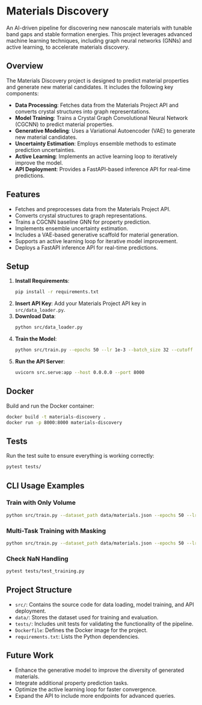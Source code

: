 # Materials Discovery

An AI-driven pipeline for discovering new nanoscale materials with tunable band gaps and stable formation energies. This project leverages advanced machine learning techniques, including graph neural networks (GNNs) and active learning, to accelerate materials discovery.

## Overview

The Materials Discovery project is designed to predict material properties and generate new material candidates. It includes the following key components:

- **Data Processing**: Fetches data from the Materials Project API and converts crystal structures into graph representations.
- **Model Training**: Trains a Crystal Graph Convolutional Neural Network (CGCNN) to predict material properties.
- **Generative Modeling**: Uses a Variational Autoencoder (VAE) to generate new material candidates.
- **Uncertainty Estimation**: Employs ensemble methods to estimate prediction uncertainties.
- **Active Learning**: Implements an active learning loop to iteratively improve the model.
- **API Deployment**: Provides a FastAPI-based inference API for real-time predictions.

## Features

- Fetches and preprocesses data from the Materials Project API.
- Converts crystal structures to graph representations.
- Trains a CGCNN baseline GNN for property prediction.
- Implements ensemble uncertainty estimation.
- Includes a VAE-based generative scaffold for material generation.
- Supports an active learning loop for iterative model improvement.
- Deploys a FastAPI inference API for real-time predictions.

## Setup

1. **Install Requirements**:
    ```sh
    pip install -r requirements.txt
    ```
2. **Insert API Key**:
    Add your Materials Project API key in `src/data_loader.py`.
3. **Download Data**:
    ```sh
    python src/data_loader.py
    ```
4. **Train the Model**:
    ```sh
    python src/train.py --epochs 50 --lr 1e-3 --batch_size 32 --cutoff 5.0 --dataset_path data/materials.json
    ```
5. **Run the API Server**:
    ```sh
    uvicorn src.serve:app --host 0.0.0.0 --port 8000
    ```

## Docker

Build and run the Docker container:
```sh
docker build -t materials-discovery .
docker run -p 8000:8000 materials-discovery
```

## Tests

Run the test suite to ensure everything is working correctly:
```sh
pytest tests/
```

## CLI Usage Examples

### Train with Only Volume
```sh
python src/train.py --dataset_path data/materials.json --epochs 50 --lr 1e-3 --batch_size 32 --cutoff 5.0
```

### Multi-Task Training with Masking
```sh
python src/train.py --dataset_path data/materials.json --epochs 50 --lr 1e-3 --batch_size 32 --cutoff 5.0
```

### Check NaN Handling
```sh
pytest tests/test_training.py
```

## Project Structure

- `src/`: Contains the source code for data loading, model training, and API deployment.
- `data/`: Stores the dataset used for training and evaluation.
- `tests/`: Includes unit tests for validating the functionality of the pipeline.
- `Dockerfile`: Defines the Docker image for the project.
- `requirements.txt`: Lists the Python dependencies.

## Future Work

- Enhance the generative model to improve the diversity of generated materials.
- Integrate additional property prediction tasks.
- Optimize the active learning loop for faster convergence.
- Expand the API to include more endpoints for advanced queries.

